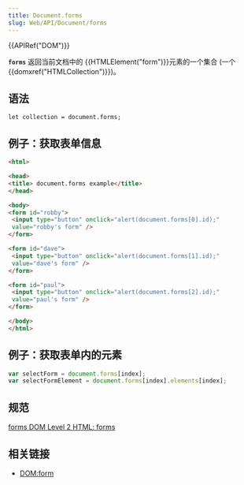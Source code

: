 ```yaml
---
title: Document.forms
slug: Web/API/Document/forms
---
```


{{APIRef("DOM")}}

**`forms`** 返回当前文档中的 {{HTMLElement("form")}}元素的一个集合 (一个 {{domxref("HTMLCollection")}})。

## 语法

```plain
let collection = document.forms;
```

## 例子：获取表单信息

```html
<html>

<head>
<title> document.forms example</title>
</head>

<body>
<form id="robby">
 <input type="button" onclick="alert(document.forms[0].id);"
 value="robby's form" />
</form>

<form id="dave">
 <input type="button" onclick="alert(document.forms[1].id);"
 value="dave's form" />
</form>

<form id="paul">
 <input type="button" onclick="alert(document.forms[2].id);"
 value="paul's form" />
</form>

</body>
</html>
```

## 例子：获取表单内的元素

```js
var selectForm = document.forms[index];
var selectFormElement = document.forms[index].elements[index];
```

## 规范

[forms DOM Level 2 HTML: forms](http://www.w3.org/TR/DOM-Level-2-HTML/html.html#ID-1689064)

## 相关链接

- [DOM:form](/zh-CN/DOM/HTMLFormElement)
